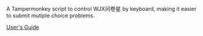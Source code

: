 A Tampermonkey script to control WJX问卷星 by keyboard, making it easier to submit mutiple choice problems.

[User's Guide](使用说明.md) 